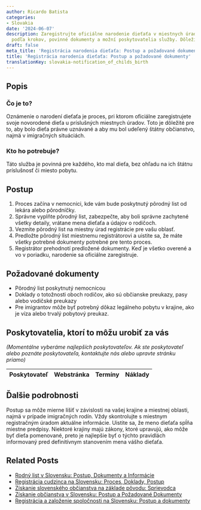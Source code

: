 ```yaml
---
author: Ricardo Batista
categories:
- Slovakia
date: '2024-06-07'
description: Zaregistrujte oficiálne narodenie dieťaťa v miestnych úradoch. Postup
  podľa krokov, povinné dokumenty a možní poskytovatelia služby. Dôležité aj pre imigrantov.
draft: false
meta_title: 'Registrácia narodenia dieťaťa: Postup a požadované dokumenty'
title: 'Registrácia narodenia dieťaťa: Postup a požadované dokumenty'
translationKey: slovakia-notification_of_childs_birth
---
```



## Popis
### Čo je to?
Oznámenie o narodení dieťaťa je proces, pri ktorom oficiálne zaregistrujete svoje novorodené dieťa u príslušných miestnych úradov. Toto je dôležité pre to, aby bolo dieťa právne uznávané a aby mu bol udeľený štátny občianstvo, najmä v imigračných situáciách.

### Kto ho potrebuje?
Táto služba je povinná pre každého, kto mal dieťa, bez ohľadu na ich štátnu príslušnosť či miesto pobytu.

## Postup
1. Proces začína v nemocnici, kde vám bude poskytnutý pôrodný list od lekára alebo pôrodníčky.
2. Správne vyplňte pôrodný list, zabezpečte, aby boli správne zachytené všetky detaily, vrátane mena dieťaťa a údajov o rodičoch.
3. Vezmite pôrodný list na miestny úrad registrácie pre vašu oblasť.
4. Predložte pôrodný list miestnemu registrátorovi a uistite sa, že máte všetky potrebné dokumenty potrebné pre tento proces.
5. Registrátor prehodnotí predložené dokumenty. Keď je všetko overené a vo v poriadku, narodenie sa oficiálne zaregistruje.

## Požadované dokumenty
- Pôrodný list poskytnutý nemocnicou
- Doklady o totožnosti oboch rodičov, ako sú občianske preukazy, pasy alebo vodičské preukazy
- Pre imigrantov môže byť potrebný dôkaz legálneho pobytu v krajine, ako je víza alebo trvalý pobytový preukaz.

## Poskytovatelia, ktorí to môžu urobiť za vás

_(Momentálne vyberáme najlepších poskytovateľov. Ak ste poskytovateľ alebo poznáte poskytovateľa, kontaktujte nás alebo upravte stránku priamo)_

| Poskytovateľ    |     Webstránka  |     Termíny      |       Náklady    |
| :-------------: | :-------------: |  :-------------: | :-------------: |

## Ďalšie podrobnosti
Postup sa môže mierne líšiť v závislosti na vašej krajine a miestnej oblasti, najmä v prípade imigračných rodín. Vždy skontrolujte s miestnym registračným úradom aktuálne informácie. Uistite sa, že meno dieťaťa spĺňa miestne predpisy. Niektoré krajiny majú zákony, ktoré upravujú, ako môže byť dieťa pomenované, preto je najlepšie byť o týchto pravidlách informovaný pred definitívnym stanovením mena vášho dieťaťa.


## Related Posts

- [Rodný list v Slovensku: Postup, Dokumenty a Informácie](https://tramitit.com/sk/guides/slovakia/vydanie_rodneho_listu/)
- [Registrácia cudzinca na Slovensku: Proces, Doklady, Postup](https://tramitit.com/sk/guides/slovakia/registracia_cudzieho_statneho_prislusnika/)
- [Získanie slovenského občianstva na základe pôvodu: Sprievodca](https://tramitit.com/sk/guides/slovakia/podanie_prihlasky_na_statne_obcianstvo/)
- [Získanie občianstva v Slovensku: Postup a Požadované Dokumenty](https://tramitit.com/sk/guides/slovakia/nadobudnutie_slovenskeho_obcianstva/)
- [Registrácia a založenie spoločnosti na Slovensku: Postup a dokumenty](https://tramitit.com/sk/guides/slovakia/zapis_do_obchodneho_registra/)